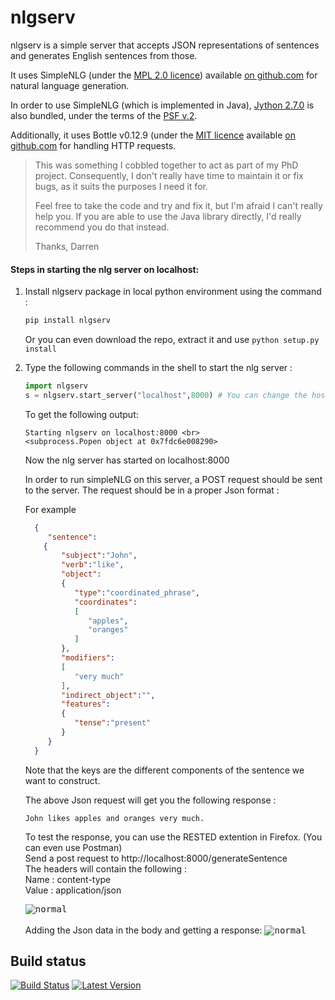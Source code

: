 # nlgserv

nlgserv is a simple server that accepts JSON representations of sentences and generates English sentences from those.

It uses SimpleNLG (under the [MPL 2.0 licence](https://www.mozilla.org/MPL/)) available [on github.com](https://github.com/simplenlg/simplenlg) for natural language generation.

In order to use SimpleNLG (which is implemented in Java), [Jython 2.7.0](http://www.jython.org) is also bundled, under the terms of the [PSF v.2](http://www.jython.org/license.html).

Additionally, it uses Bottle v0.12.9 (under the [MIT licence](https://github.com/defnull/bottle/blob/0.12.9/LICENSE) available [on github.com](https://github.com/defnull/bottle/tree/0.12.9) for handling HTTP requests.

> This was something I cobbled together to act as part of my PhD project.
> Consequently, I don't really have time to maintain it or fix bugs, as
> it suits the purposes I need it for.
>
> Feel free to take the code and try and fix it, but I'm afraid I can't
> really help you. If you are able to use the Java library directly,
> I'd really recommend you do that instead.
>
> Thanks,
> Darren


#### Steps in starting the nlg server on localhost: 

1.  Install nlgserv package in local python environment using the command :
    ```python
    pip install nlgserv
    ```
    Or you can even download the repo, extract it and use `python setup.py install`

2.  Type the following commands in the shell to start the nlg server : <br>
    ```python
    import nlgserv
    s = nlgserv.start_server("localhost",8000) # You can change the host and port here, use it same throughout

    ```
    
    To get the following output: <br>
    ```
    Starting nlgserv on localhost:8000 <br>
    <subprocess.Popen object at 0x7fdc6e008290>
    ```
    
    Now the nlg server has started on localhost:8000
    
    In order to run simpleNLG on this server, a POST request should be sent to the server. The request should be in a proper     Json format :
    
    For example
    ```JSON
      {  
         "sentence":
        {  
            "subject":"John",
            "verb":"like",
            "object":
            {  
               "type":"coordinated_phrase",
               "coordinates":
               [  
                  "apples",
                  "oranges"
               ]
            },
            "modifiers":
            [  
               "very much"
            ],
            "indirect_object":"",
            "features":
            {  
               "tense":"present"
            }
         }
      }
    ```
    Note that the keys are the different components of the sentence we want to construct. 
    
    The above Json request will get you the following response :
    ```
    John likes apples and oranges very much.
    ```

    To test the response, you can use the RESTED extention in Firefox. (You can even use Postman) <br> 
    Send a post request to http://localhost:8000/generateSentence <br>
    The headers will contain the following : <br>
    Name : content-type <br>
    Value : application/json <br>
    
    <kbd>![normal](https://raw.githubusercontent.com/deeshashah/deeshashah.github.io/master/screenshots/one.png)</kbd>
    <br>
    <br>
    Adding the Json data in the body and getting a response:
    <kbd>![normal](https://raw.githubusercontent.com/deeshashah/deeshashah.github.io/master/screenshots/two.png)</kbd>


Build status
------------

[![Build Status](https://travis-ci.org/mnestis/nlgserv.svg?branch=master)](https://travis-ci.org/mnestis/nlgserv)
[![Latest Version](https://img.shields.io/pypi/v/nlgserv.svg)](https://pypi.python.org/pypi/nlgserv/)
